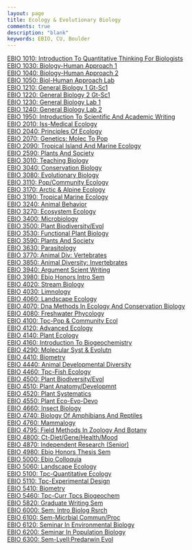 ```yaml
---
layout: page
title: Ecology & Evolutionary Biology
comments: true
description: "blank"
keywords: EBIO, CU, Boulder
---
```

<body>
<div><a href="../../courses/EBIO-1010">EBIO 1010: Introduction To Quantitative Thinking For Biologists</a></div>
<div><a href="../../courses/EBIO-1030">EBIO 1030: Biology-Human Approach 1</a></div>
<div><a href="../../courses/EBIO-1040">EBIO 1040: Biology-Human Approach 2</a></div>
<div><a href="../../courses/EBIO-1050">EBIO 1050: Biol-Human Approach Lab</a></div>
<div><a href="../../courses/EBIO-1210">EBIO 1210: General Biology 1 Gt-Sc1</a></div>
<div><a href="../../courses/EBIO-1220">EBIO 1220: General Biology 2 Gt-Sc1</a></div>
<div><a href="../../courses/EBIO-1230">EBIO 1230: General Biology Lab 1</a></div>
<div><a href="../../courses/EBIO-1240">EBIO 1240: General Biology Lab 2</a></div>
<div><a href="../../courses/EBIO-1950">EBIO 1950: Introduction To Scientific And Academic Writing</a></div>
<div><a href="../../courses/EBIO-2010">EBIO 2010: Iss-Medical Ecology</a></div>
<div><a href="../../courses/EBIO-2040">EBIO 2040: Principles Of Ecology</a></div>
<div><a href="../../courses/EBIO-2070">EBIO 2070: Genetics: Molec To Pop</a></div>
<div><a href="../../courses/EBIO-2090">EBIO 2090: Tropical Island And Marine Ecology</a></div>
<div><a href="../../courses/EBIO-2590">EBIO 2590: Plants And Society</a></div>
<div><a href="../../courses/EBIO-3010">EBIO 3010: Teaching Biology</a></div>
<div><a href="../../courses/EBIO-3040">EBIO 3040: Conservation Biology</a></div>
<div><a href="../../courses/EBIO-3080">EBIO 3080: Evolutionary Biology</a></div>
<div><a href="../../courses/EBIO-3110">EBIO 3110: Pop/Community Ecology</a></div>
<div><a href="../../courses/EBIO-3170">EBIO 3170: Arctic & Alpine Ecology</a></div>
<div><a href="../../courses/EBIO-3190">EBIO 3190: Tropical Marine Ecology</a></div>
<div><a href="../../courses/EBIO-3240">EBIO 3240: Animal Behavior</a></div>
<div><a href="../../courses/EBIO-3270">EBIO 3270: Ecosystem Ecology</a></div>
<div><a href="../../courses/EBIO-3400">EBIO 3400: Microbiology</a></div>
<div><a href="../../courses/EBIO-3500">EBIO 3500: Plant Biodiversity/Evol</a></div>
<div><a href="../../courses/EBIO-3530">EBIO 3530: Functional Plant Biology</a></div>
<div><a href="../../courses/EBIO-3590">EBIO 3590: Plants And Society</a></div>
<div><a href="../../courses/EBIO-3630">EBIO 3630: Parasitology</a></div>
<div><a href="../../courses/EBIO-3770">EBIO 3770: Animal Div: Vertebrates</a></div>
<div><a href="../../courses/EBIO-3850">EBIO 3850: Animal Diversity: Invertebrates</a></div>
<div><a href="../../courses/EBIO-3940">EBIO 3940: Argument Scient Writing</a></div>
<div><a href="../../courses/EBIO-3980">EBIO 3980: Ebio Honors Intro Sem</a></div>
<div><a href="../../courses/EBIO-4020">EBIO 4020: Stream Biology</a></div>
<div><a href="../../courses/EBIO-4030">EBIO 4030: Limnology</a></div>
<div><a href="../../courses/EBIO-4060">EBIO 4060: Landscape Ecology</a></div>
<div><a href="../../courses/EBIO-4070">EBIO 4070: Dna Methods In Ecology And Conservation Biology</a></div>
<div><a href="../../courses/EBIO-4080">EBIO 4080: Freshwater Phycology</a></div>
<div><a href="../../courses/EBIO-4100">EBIO 4100: Tpc-Pop & Community Ecol</a></div>
<div><a href="../../courses/EBIO-4120">EBIO 4120: Advanced Ecology</a></div>
<div><a href="../../courses/EBIO-4140">EBIO 4140: Plant Ecology</a></div>
<div><a href="../../courses/EBIO-4160">EBIO 4160: Introduction To Biogeochemistry</a></div>
<div><a href="../../courses/EBIO-4290">EBIO 4290: Molecular Syst & Evolutn</a></div>
<div><a href="../../courses/EBIO-4410">EBIO 4410: Biometry</a></div>
<div><a href="../../courses/EBIO-4440">EBIO 4440: Animal Developmental Diversity</a></div>
<div><a href="../../courses/EBIO-4460">EBIO 4460: Tpc-Fish Ecology</a></div>
<div><a href="../../courses/EBIO-4500">EBIO 4500: Plant Biodiversity/Evol</a></div>
<div><a href="../../courses/EBIO-4510">EBIO 4510: Plant Anatomy/Developmnt</a></div>
<div><a href="../../courses/EBIO-4520">EBIO 4520: Plant Systematics</a></div>
<div><a href="../../courses/EBIO-4550">EBIO 4550: Plant Eco-Evo-Devo</a></div>
<div><a href="../../courses/EBIO-4660">EBIO 4660: Insect Biology</a></div>
<div><a href="../../courses/EBIO-4740">EBIO 4740: Biology Of Amphibians And Reptiles</a></div>
<div><a href="../../courses/EBIO-4760">EBIO 4760: Mammalogy</a></div>
<div><a href="../../courses/EBIO-4795">EBIO 4795: Field Methods In Zoology And Botany</a></div>
<div><a href="../../courses/EBIO-4800">EBIO 4800: Ct-Diet/Gene/Health/Mood</a></div>
<div><a href="../../courses/EBIO-4870">EBIO 4870: Independent Research (Senior)</a></div>
<div><a href="../../courses/EBIO-4980">EBIO 4980: Ebio Honors Thesis Sem</a></div>
<div><a href="../../courses/EBIO-5000">EBIO 5000: Ebio Colloquia</a></div>
<div><a href="../../courses/EBIO-5060">EBIO 5060: Landscape Ecology</a></div>
<div><a href="../../courses/EBIO-5100">EBIO 5100: Tpc-Quantitative Ecology</a></div>
<div><a href="../../courses/EBIO-5110">EBIO 5110: Tpc-Experimental Design</a></div>
<div><a href="../../courses/EBIO-5410">EBIO 5410: Biometry</a></div>
<div><a href="../../courses/EBIO-5460">EBIO 5460: Tpc-Curr Tpcs Biogeochem</a></div>
<div><a href="../../courses/EBIO-5820">EBIO 5820: Graduate Writing Sem</a></div>
<div><a href="../../courses/EBIO-6000">EBIO 6000: Sem: Intro Biolog Rsrch</a></div>
<div><a href="../../courses/EBIO-6100">EBIO 6100: Sem-Micrbial Commun/Proc</a></div>
<div><a href="../../courses/EBIO-6120">EBIO 6120: Seminar In Environmental Biology</a></div>
<div><a href="../../courses/EBIO-6200">EBIO 6200: Seminar In Population Biology</a></div>
<div><a href="../../courses/EBIO-6300">EBIO 6300: Sem-Lyell:Predarwin Evol</a></div>
</body>